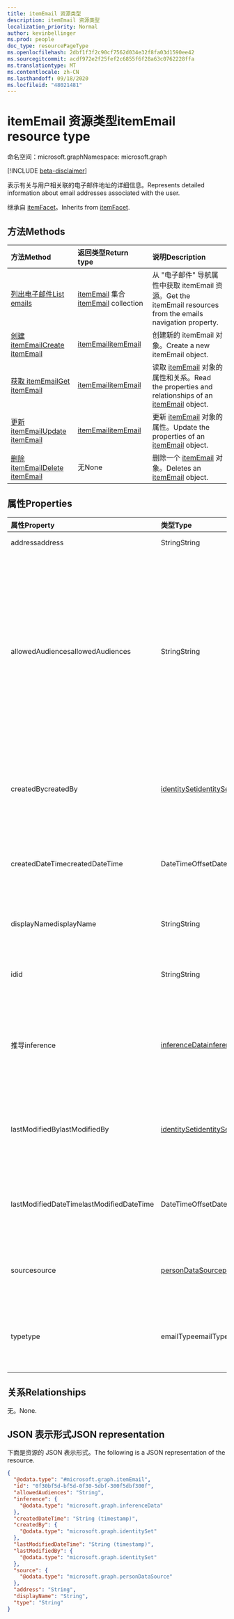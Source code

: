 ```yaml
---
title: itemEmail 资源类型
description: itemEmail 资源类型
localization_priority: Normal
author: kevinbellinger
ms.prod: people
doc_type: resourcePageType
ms.openlocfilehash: 2dbf1f3f2c90cf7562d034e32f8fa03d1590ee42
ms.sourcegitcommit: acdf972e2f25fef2c6855f6f28a63c0762228ffa
ms.translationtype: MT
ms.contentlocale: zh-CN
ms.lasthandoff: 09/18/2020
ms.locfileid: "48021481"
---
```

# <a name="itememail-resource-type"></a><span data-ttu-id="a357a-103">itemEmail 资源类型</span><span class="sxs-lookup"><span data-stu-id="a357a-103">itemEmail resource type</span></span>

<span data-ttu-id="a357a-104">命名空间：microsoft.graph</span><span class="sxs-lookup"><span data-stu-id="a357a-104">Namespace: microsoft.graph</span></span>

[!INCLUDE [beta-disclaimer](../../includes/beta-disclaimer.md)]

<span data-ttu-id="a357a-105">表示有关与用户相关联的电子邮件地址的详细信息。</span><span class="sxs-lookup"><span data-stu-id="a357a-105">Represents detailed information about email addresses associated with the user.</span></span>

<span data-ttu-id="a357a-106">继承自 [itemFacet](../resources/itemfacet.md)。</span><span class="sxs-lookup"><span data-stu-id="a357a-106">Inherits from [itemFacet](../resources/itemfacet.md).</span></span>

## <a name="methods"></a><span data-ttu-id="a357a-107">方法</span><span class="sxs-lookup"><span data-stu-id="a357a-107">Methods</span></span>
|<span data-ttu-id="a357a-108">方法</span><span class="sxs-lookup"><span data-stu-id="a357a-108">Method</span></span>|<span data-ttu-id="a357a-109">返回类型</span><span class="sxs-lookup"><span data-stu-id="a357a-109">Return type</span></span>|<span data-ttu-id="a357a-110">说明</span><span class="sxs-lookup"><span data-stu-id="a357a-110">Description</span></span>|
|:---|:---|:---|
|[<span data-ttu-id="a357a-111">列出电子邮件</span><span class="sxs-lookup"><span data-stu-id="a357a-111">List emails</span></span>](../api/profile-list-emails.md)|<span data-ttu-id="a357a-112">[itemEmail](../resources/itememail.md) 集合</span><span class="sxs-lookup"><span data-stu-id="a357a-112">[itemEmail](../resources/itememail.md) collection</span></span>|<span data-ttu-id="a357a-113">从 "电子邮件" 导航属性中获取 itemEmail 资源。</span><span class="sxs-lookup"><span data-stu-id="a357a-113">Get the itemEmail resources from the emails navigation property.</span></span>|
|[<span data-ttu-id="a357a-114">创建 itemEmail</span><span class="sxs-lookup"><span data-stu-id="a357a-114">Create itemEmail</span></span>](../api/profile-post-emails.md)|[<span data-ttu-id="a357a-115">itemEmail</span><span class="sxs-lookup"><span data-stu-id="a357a-115">itemEmail</span></span>](../resources/itememail.md)|<span data-ttu-id="a357a-116">创建新的 itemEmail 对象。</span><span class="sxs-lookup"><span data-stu-id="a357a-116">Create a new itemEmail object.</span></span>|
|[<span data-ttu-id="a357a-117">获取 itemEmail</span><span class="sxs-lookup"><span data-stu-id="a357a-117">Get itemEmail</span></span>](../api/itememail-get.md)|[<span data-ttu-id="a357a-118">itemEmail</span><span class="sxs-lookup"><span data-stu-id="a357a-118">itemEmail</span></span>](../resources/itememail.md)|<span data-ttu-id="a357a-119">读取 [itemEmail](../resources/itememail.md) 对象的属性和关系。</span><span class="sxs-lookup"><span data-stu-id="a357a-119">Read the properties and relationships of an [itemEmail](../resources/itememail.md) object.</span></span>|
|[<span data-ttu-id="a357a-120">更新 itemEmail</span><span class="sxs-lookup"><span data-stu-id="a357a-120">Update itemEmail</span></span>](../api/itememail-update.md)|[<span data-ttu-id="a357a-121">itemEmail</span><span class="sxs-lookup"><span data-stu-id="a357a-121">itemEmail</span></span>](../resources/itememail.md)|<span data-ttu-id="a357a-122">更新 [itemEmail](../resources/itememail.md) 对象的属性。</span><span class="sxs-lookup"><span data-stu-id="a357a-122">Update the properties of an [itemEmail](../resources/itememail.md) object.</span></span>|
|[<span data-ttu-id="a357a-123">删除 itemEmail</span><span class="sxs-lookup"><span data-stu-id="a357a-123">Delete itemEmail</span></span>](../api/itememail-delete.md)|<span data-ttu-id="a357a-124">无</span><span class="sxs-lookup"><span data-stu-id="a357a-124">None</span></span>|<span data-ttu-id="a357a-125">删除一个 [itemEmail](../resources/itememail.md) 对象。</span><span class="sxs-lookup"><span data-stu-id="a357a-125">Deletes an [itemEmail](../resources/itememail.md) object.</span></span>|

## <a name="properties"></a><span data-ttu-id="a357a-126">属性</span><span class="sxs-lookup"><span data-stu-id="a357a-126">Properties</span></span>
|<span data-ttu-id="a357a-127">属性</span><span class="sxs-lookup"><span data-stu-id="a357a-127">Property</span></span>|<span data-ttu-id="a357a-128">类型</span><span class="sxs-lookup"><span data-stu-id="a357a-128">Type</span></span>|<span data-ttu-id="a357a-129">说明</span><span class="sxs-lookup"><span data-stu-id="a357a-129">Description</span></span>|
|:---|:---|:---|
|<span data-ttu-id="a357a-130">address</span><span class="sxs-lookup"><span data-stu-id="a357a-130">address</span></span>|<span data-ttu-id="a357a-131">String</span><span class="sxs-lookup"><span data-stu-id="a357a-131">String</span></span>|<span data-ttu-id="a357a-132">电子邮件地址本身。</span><span class="sxs-lookup"><span data-stu-id="a357a-132">The email address itself.</span></span>|
|<span data-ttu-id="a357a-133">allowedAudiences</span><span class="sxs-lookup"><span data-stu-id="a357a-133">allowedAudiences</span></span>|<span data-ttu-id="a357a-134">String</span><span class="sxs-lookup"><span data-stu-id="a357a-134">String</span></span>|<span data-ttu-id="a357a-135">能够查看实体中包含的值的访问群体。</span><span class="sxs-lookup"><span data-stu-id="a357a-135">The audiences that are able to see the values contained within the entity.</span></span> <span data-ttu-id="a357a-136">继承自 [itemFacet](../resources/itemfacet.md)。</span><span class="sxs-lookup"><span data-stu-id="a357a-136">Inherited from [itemFacet](../resources/itemfacet.md).</span></span> <span data-ttu-id="a357a-137">可取值为：`me`、`family`、`contacts`、`groupMembers`、`organization`、`federatedOrganizations`、`everyone`、`unknownFutureValue`。</span><span class="sxs-lookup"><span data-stu-id="a357a-137">Possible values are: `me`, `family`, `contacts`, `groupMembers`, `organization`, `federatedOrganizations`, `everyone`, `unknownFutureValue`.</span></span>|
|<span data-ttu-id="a357a-138">createdBy</span><span class="sxs-lookup"><span data-stu-id="a357a-138">createdBy</span></span>|[<span data-ttu-id="a357a-139">identitySet</span><span class="sxs-lookup"><span data-stu-id="a357a-139">identitySet</span></span>](../resources/identityset.md)|<span data-ttu-id="a357a-140">提供创建实体的用户和/或应用程序的标识符。</span><span class="sxs-lookup"><span data-stu-id="a357a-140">Provides the identifier of the user and/or application that created the entity.</span></span> <span data-ttu-id="a357a-141">继承自 [itemFacet](../resources/itemfacet.md)。</span><span class="sxs-lookup"><span data-stu-id="a357a-141">Inherited from [itemFacet](../resources/itemfacet.md).</span></span>|
|<span data-ttu-id="a357a-142">createdDateTime</span><span class="sxs-lookup"><span data-stu-id="a357a-142">createdDateTime</span></span>|<span data-ttu-id="a357a-143">DateTimeOffset</span><span class="sxs-lookup"><span data-stu-id="a357a-143">DateTimeOffset</span></span>|<span data-ttu-id="a357a-144">为创建实体时提供 dateTimeOffset。</span><span class="sxs-lookup"><span data-stu-id="a357a-144">Provides the dateTimeOffset for when the entity was created.</span></span> <span data-ttu-id="a357a-145">继承自 [itemFacet](../resources/itemfacet.md)。</span><span class="sxs-lookup"><span data-stu-id="a357a-145">Inherited from [itemFacet](../resources/itemfacet.md).</span></span>|
|<span data-ttu-id="a357a-146">displayName</span><span class="sxs-lookup"><span data-stu-id="a357a-146">displayName</span></span>|<span data-ttu-id="a357a-147">String</span><span class="sxs-lookup"><span data-stu-id="a357a-147">String</span></span>|<span data-ttu-id="a357a-148">用户与特定电子邮件地址相关联的名称或标签。</span><span class="sxs-lookup"><span data-stu-id="a357a-148">The name or label a user has associated with a particular email address.</span></span>|
|<span data-ttu-id="a357a-149">id</span><span class="sxs-lookup"><span data-stu-id="a357a-149">id</span></span>|<span data-ttu-id="a357a-150">String</span><span class="sxs-lookup"><span data-stu-id="a357a-150">String</span></span>|<span data-ttu-id="a357a-151">用于单独寻址实体的标识符。</span><span class="sxs-lookup"><span data-stu-id="a357a-151">Identifier used for individually addressing the entity.</span></span> <span data-ttu-id="a357a-152">继承自 [entity](../resources/entity.md)</span><span class="sxs-lookup"><span data-stu-id="a357a-152">Inherited from [entity](../resources/entity.md)</span></span>|
|<span data-ttu-id="a357a-153">推导</span><span class="sxs-lookup"><span data-stu-id="a357a-153">inference</span></span>|[<span data-ttu-id="a357a-154">inferenceData</span><span class="sxs-lookup"><span data-stu-id="a357a-154">inferenceData</span></span>](../resources/inferencedata.md)|<span data-ttu-id="a357a-155">如果实体是由创建或修改应用程序推断的，则包含推理详细信息。</span><span class="sxs-lookup"><span data-stu-id="a357a-155">Contains inference detail if the entity is inferred by the creating or modifying application.</span></span> <span data-ttu-id="a357a-156">继承自 [itemFacet](../resources/itemfacet.md)。</span><span class="sxs-lookup"><span data-stu-id="a357a-156">Inherited from [itemFacet](../resources/itemfacet.md).</span></span>|
|<span data-ttu-id="a357a-157">lastModifiedBy</span><span class="sxs-lookup"><span data-stu-id="a357a-157">lastModifiedBy</span></span>|[<span data-ttu-id="a357a-158">identitySet</span><span class="sxs-lookup"><span data-stu-id="a357a-158">identitySet</span></span>](../resources/identityset.md)|<span data-ttu-id="a357a-159">提供上次修改实体的用户和/或应用程序的标识符。</span><span class="sxs-lookup"><span data-stu-id="a357a-159">Provides the identifier of the user and/or application that last modified the entity.</span></span> <span data-ttu-id="a357a-160">继承自 [itemFacet](../resources/itemfacet.md)。</span><span class="sxs-lookup"><span data-stu-id="a357a-160">Inherited from [itemFacet](../resources/itemfacet.md).</span></span>|
|<span data-ttu-id="a357a-161">lastModifiedDateTime</span><span class="sxs-lookup"><span data-stu-id="a357a-161">lastModifiedDateTime</span></span>|<span data-ttu-id="a357a-162">DateTimeOffset</span><span class="sxs-lookup"><span data-stu-id="a357a-162">DateTimeOffset</span></span>|<span data-ttu-id="a357a-163">为创建实体时提供 dateTimeOffset。</span><span class="sxs-lookup"><span data-stu-id="a357a-163">Provides the dateTimeOffset for when the entity was created.</span></span> <span data-ttu-id="a357a-164">继承自 [itemFacet](../resources/itemfacet.md)。</span><span class="sxs-lookup"><span data-stu-id="a357a-164">Inherited from [itemFacet](../resources/itemfacet.md).</span></span>|
|<span data-ttu-id="a357a-165">source</span><span class="sxs-lookup"><span data-stu-id="a357a-165">source</span></span>|[<span data-ttu-id="a357a-166">personDataSource</span><span class="sxs-lookup"><span data-stu-id="a357a-166">personDataSource</span></span>](../resources/persondatasource.md)|<span data-ttu-id="a357a-167">值的来源，如果从另一个服务同步。</span><span class="sxs-lookup"><span data-stu-id="a357a-167">Where the values originated if synced from another service.</span></span> <span data-ttu-id="a357a-168">继承自 [itemFacet](../resources/itemfacet.md)。</span><span class="sxs-lookup"><span data-stu-id="a357a-168">Inherited from [itemFacet](../resources/itemfacet.md).</span></span>|
|<span data-ttu-id="a357a-169">type</span><span class="sxs-lookup"><span data-stu-id="a357a-169">type</span></span>|<span data-ttu-id="a357a-170">emailType</span><span class="sxs-lookup"><span data-stu-id="a357a-170">emailType</span></span>|<span data-ttu-id="a357a-171">电子邮件地址的类型。</span><span class="sxs-lookup"><span data-stu-id="a357a-171">The type of email address.</span></span> <span data-ttu-id="a357a-172">可取值为：`unknown`、`work`、`personal`、`main`、`other`。</span><span class="sxs-lookup"><span data-stu-id="a357a-172">Possible values are: `unknown`, `work`, `personal`, `main`, `other`.</span></span>|

## <a name="relationships"></a><span data-ttu-id="a357a-173">关系</span><span class="sxs-lookup"><span data-stu-id="a357a-173">Relationships</span></span>
<span data-ttu-id="a357a-174">无。</span><span class="sxs-lookup"><span data-stu-id="a357a-174">None.</span></span>

## <a name="json-representation"></a><span data-ttu-id="a357a-175">JSON 表示形式</span><span class="sxs-lookup"><span data-stu-id="a357a-175">JSON representation</span></span>
<span data-ttu-id="a357a-176">下面是资源的 JSON 表示形式。</span><span class="sxs-lookup"><span data-stu-id="a357a-176">The following is a JSON representation of the resource.</span></span>
<!-- {
  "blockType": "resource",
  "keyProperty": "id",
  "@odata.type": "microsoft.graph.itemEmail",
  "baseType": "microsoft.graph.itemFacet",
  "openType": false
}
-->
``` json
{
  "@odata.type": "#microsoft.graph.itemEmail",
  "id": "0f30bf5d-bf5d-0f30-5dbf-300f5dbf300f",
  "allowedAudiences": "String",
  "inference": {
    "@odata.type": "microsoft.graph.inferenceData"
  },
  "createdDateTime": "String (timestamp)",
  "createdBy": {
    "@odata.type": "microsoft.graph.identitySet"
  },
  "lastModifiedDateTime": "String (timestamp)",
  "lastModifiedBy": {
    "@odata.type": "microsoft.graph.identitySet"
  },
  "source": {
    "@odata.type": "microsoft.graph.personDataSource"
  },
  "address": "String",
  "displayName": "String",
  "type": "String"
}
```


